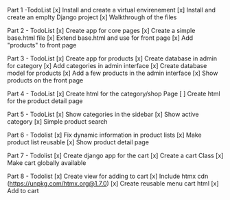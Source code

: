 Part 1 -TodoList
  [x] Install and create a virtual envirenement
  [x] Install and create an emplty Django project
  [x] Walkthrough of the files 

Part 2 - TodoList
  [x] Create app for core pages
  [x] Create a simple base.html file
  [x] Extend base.html and use for front page
  [x] Add "products" to front page

Part 3 - TodoList
  [x] Create app for products
  [x] Create database in admin for category
  [x] Add categories in admin interface
  [x] Create database model for products
  [x] Add a few products in the admin interface
  [x] Show products on the front page

Part 4 - TodoList
  [x] Create html for the category/shop Page
  [ ] Create html for the product detail page

Part 5 - TodoList
  [x] Show categories in the sidebar
  [x] Show active category
  [x] Simple product search

Part 6 - Todolist
  [x] Fix dynamic information in product lists
  [x] Make product list reusable
  [x] Show product detail page

Part 7 - Todolist
  [x] Create django app for the cart
  [x] Create a cart Class
  [x] Make cart globally available

Part 8 - Todolist
  [x] Create view for adding to cart
  [x] Include htmx cdn (https://unpkg.com/htmx.org@1.7.0)
  [x] Create reusable menu cart html
  [x] Add to cart
